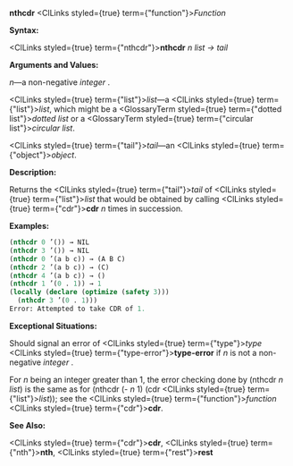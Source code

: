 **nthcdr** <ClLinks styled={true} term={"function"}><i>Function</i></ClLinks> 



**Syntax:** 



<ClLinks styled={true} term={"nthcdr"}><b>nthcdr</b></ClLinks> *n list → tail* 



**Arguments and Values:** 



*n*—a non-negative *integer* . 



<ClLinks styled={true} term={"list"}><i>list</i></ClLinks>—a <ClLinks styled={true} term={"list"}><i>list</i></ClLinks>, which might be a <GlossaryTerm styled={true} term={"dotted list"}><i>dotted list</i></GlossaryTerm> or a <GlossaryTerm styled={true} term={"circular list"}><i>circular list</i></GlossaryTerm>. 



<ClLinks styled={true} term={"tail"}><i>tail</i></ClLinks>—an <ClLinks styled={true} term={"object"}><i>object</i></ClLinks>. 



**Description:** 



Returns the <ClLinks styled={true} term={"tail"}><i>tail</i></ClLinks> of <ClLinks styled={true} term={"list"}><i>list</i></ClLinks> that would be obtained by calling <ClLinks styled={true} term={"cdr"}><b>cdr</b></ClLinks> *n* times in succession. 



 



 



**Examples:**
```lisp
(nthcdr 0 ’()) → NIL 
(nthcdr 3 ’()) → NIL 
(nthcdr 0 ’(a b c)) → (A B C) 
(nthcdr 2 ’(a b c)) → (C) 
(nthcdr 4 ’(a b c)) → () 
(nthcdr 1 ’(0 . 1)) → 1 
(locally (declare (optimize (safety 3))) 
  (nthcdr 3 ’(0 . 1))) 
Error: Attempted to take CDR of 1. 
```
**Exceptional Situations:** 



Should signal an error of <ClLinks styled={true} term={"type"}><i>type</i></ClLinks> <ClLinks styled={true} term={"type-error"}><b>type-error</b></ClLinks> if *n* is not a non-negative *integer* . 



For *n* being an integer greater than 1, the error checking done by (nthcdr *n list*) is the same as for (nthcdr (- *n* 1) (cdr <ClLinks styled={true} term={"list"}><i>list</i></ClLinks>)); see the <ClLinks styled={true} term={"function"}><i>function</i></ClLinks> <ClLinks styled={true} term={"cdr"}><b>cdr</b></ClLinks>. 



**See Also:** 



<ClLinks styled={true} term={"cdr"}><b>cdr</b></ClLinks>, <ClLinks styled={true} term={"nth"}><b>nth</b></ClLinks>, <ClLinks styled={true} term={"rest"}><b>rest</b></ClLinks> 



